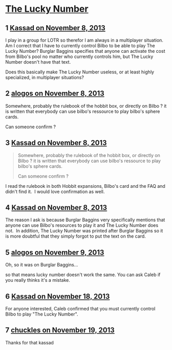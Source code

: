 # [The Lucky Number](https://community.fantasyflightgames.com/topic/93213-the-lucky-number/)

## 1 [Kassad on November 8, 2013](https://community.fantasyflightgames.com/topic/93213-the-lucky-number/?do=findComment&comment=904577)

I play in a group for LOTR so therefor I am always in a multiplayer situation. Am I correct that I have to currently control Bilbo to be able to play The Lucky Number? Burglar Baggins specifies that anyone can activate the cost from Bilbo's pool no matter who currently controls him, but The Lucky Number doesn't have that text.

Does this basically make The Lucky Number useless, or at least highly specialized, in multiplayer situations?

## 2 [alogos on November 8, 2013](https://community.fantasyflightgames.com/topic/93213-the-lucky-number/?do=findComment&comment=904702)

Somewhere, probably the rulebook of the hobbit box, or directly on Bilbo ? it is written that everybody can use bilbo's ressource to play bilbo's sphere cards.

Can someone confirm ?

## 3 [Kassad on November 8, 2013](https://community.fantasyflightgames.com/topic/93213-the-lucky-number/?do=findComment&comment=904793)

> Somewhere, probably the rulebook of the hobbit box, or directly on Bilbo ? it is written that everybody can use bilbo's ressource to play bilbo's sphere cards.
> 
> Can someone confirm ?

I read the rulebook in both Hobbit expansions, Bilbo's card and the FAQ and didn't find it.  I would love confirmation as well.

## 4 [Kassad on November 8, 2013](https://community.fantasyflightgames.com/topic/93213-the-lucky-number/?do=findComment&comment=904807)

The reason I ask is because Burglar Baggins very specifically mentions that anyone can use Bilbo's resources to play it and The Lucky Number does not.  In addition, The Lucky Number was printed after Burglar Baggins so it is more doubtful that they simply forgot to put the text on the card.

## 5 [alogos on November 9, 2013](https://community.fantasyflightgames.com/topic/93213-the-lucky-number/?do=findComment&comment=905201)

Oh, so it was on Burglar Baggins...

so that means lucky number doesn't work the same. You can ask Caleb if you really thinks it's a mistake.

## 6 [Kassad on November 18, 2013](https://community.fantasyflightgames.com/topic/93213-the-lucky-number/?do=findComment&comment=911269)

For anyone interested, Caleb confirmed that you must currently control Bilbo to play "The Lucky Number".  

## 7 [chuckles on November 19, 2013](https://community.fantasyflightgames.com/topic/93213-the-lucky-number/?do=findComment&comment=911696)

Thanks for that kassad

